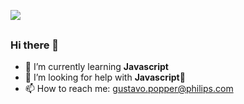 ##

<link rel="stylesheet" href="https://cdn.jsdelivr.net/gh/devicons/devicon@v2.15.1/devicon.min.css">

<div style="display: inline-block"><br>
    <i font-size="100px" class="devicon-oracle-original"></i>
    <img src="https://cdn.jsdelivr.net/gh/devicons/devicon/icons/oracle/oracle-original.svg" />
</div>
  
##


### Hi there 👋

- 🌱 I’m currently learning <strong>Javascript</strong>
- 🤔 I’m looking for help with <strong>Javascript</strong>🤣
- 📫 How to reach me: gustavo.popper@philips.com
